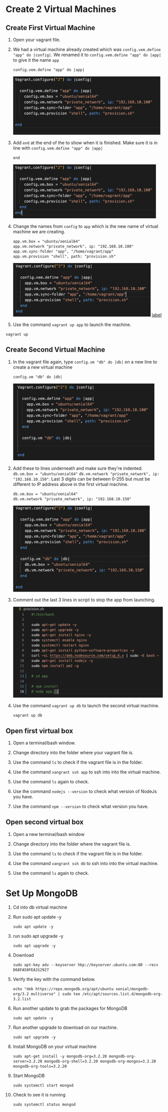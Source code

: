 # Create 2 Virtual Machines

## Create First Virtual Machine

1. Open your vagrant file.

2. We had a virtual machine already created which was `config.vem.define "app" do |config|`. We renamed it to `config.vem.define "app" do |app|` to give it the name `app`

    ```
    config.vem.define "app" do |app|
    ```

    ![Alt text](img/1.%20rename%20to%20app.png)

3. Add `end` at the end of the to show when it is finished. Make sure it is in line with `config.vem.define "app" do |app|`
   
    ```
    end
    ```

    ![Alt text](img/2.%20add%20end.png)

4. Change the names from `config` to `app` which is the new name of virtual machine we are creating.

    ```
    app.vm.box = "ubuntu/xenial64"
    app.vm.network "private_network", ip: "192.168.10.100"
    app.vm.sync-folder "app", "/home/vagrant/app"
    app.vm.provision "shell", path: "provision.sh"
    ```

    ![Alt text](img/3.%20change%20name%20to%20app%20from%20config.png) [label](create_2_virtual_machines.md)

5. Use the command `vagrant up app` to launch the machine.

```
vagrant up
```

## Create Second Virtual Machine

1. In the vagrant file again, type `config.vm "db" do |db|` on a new line to create a new virtual machine

    ```
    config.vm "db" do |db|
    ```

    ![Alt text](img/4.%20second%20virtual%20machine.png)

2. Add these to lines underneath and make sure they're indented. `db.vm.box = "ubuntu/xenial64"` `db.vm.network "private_network", ip: "192.168.10.150"`. Last 3 digits can be between 0-255 but must be different to IP address above in the first virtual machine.

    ```
    db.vm.box = "ubuntu/xenial64"
    db.vm.network "private_network", ip: "192.168.10.150"
    ```

    ![Alt text](img/5.%202%20commands%20added.png)

3. Comment out the last 3 lines in script to stop the app from launching.

    ![Alt text](img/6.%20comment%20out%20script.png)

4. Use the command `vagrant up db` to launch the second virtual machine.

    ```
    vagrant up db
    ```

## Open first virtual box

1. Open a terminal/bash window.

2. Change directory into the folder where your vagrant file is.

3. Use the command `ls` to check if the vagrant file is in the folder.

4. Use the command `vangrant ssh app` to ssh into into the virtual machine.

5. Use the command `ls` again to check.

6. Use the command `nodejs --version` to check what version of NodeJs you have. 

7. Use the command `npm --version` to check what version you have.

## Open second virtual box

1. Open a new terminal/bash window

2. Change directory into the folder where the vagrant file is.

3. Use the command `ls` to check if the vagrant file is in the folder.

4. Use the command `vangrant ssh db` to ssh into into the virtual machine.

5. Use the command `ls` again to check.

# Set Up MongoDB

1. Cd into db virtual machine
   
2. Run sudo apt update -y

    ```
    sudo apt update -y
    ```

3. run sudo apt upgrade -y

    ```
    sudo apt upgrade -y
    ```

4. Download

    ```
    sudo apt-key adv --keyserver hkp://keyserver.ubuntu.com:80 --recv D68FA50FEA312927
    ```

5. Verify the key with the command below.

    ```
    echo "deb https://repo.mongodb.org/apt/ubuntu xenial/mongodb-org/3.2 multiverse" | sudo tee /etc/apt/sources.list.d/mongodb-org-3.2.list
    ```

6. Run another update to grab the packages for MongoDB

    ```
    sudo apt update -y
    ```

7. Run another upgrade to download on our machine.

    ```
    sudo apt upgrade -y
    ```

8. Install MongoDB on your virtual machine
   
    ```
    sudo apt-get install -y mongodb-org=3.2.20 mongodb-org-server=3.2.20 mongodb-org-shell=3.2.20 mongodb-org-mongos=3.2.20 mongodb-org-tools=3.2.20
    ```

9. Start MongoDB

    ```
    sudo systemctl start mongod
    ```

10. Check to see it is running

    ```
    sudo systemctl status mongod
    ```